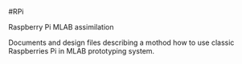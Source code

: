 <!--- Created:2017-01-02T13:57:00.876350: ---> 
<!--- Author:Mlab: ---> 
<!--- AuthorEmail:email@mlab.cz: ---> 
<!--- Tags:None: ---> 
<!--- Ust:None: ---> 
<!--- Name:RPi: --->
#RPi 
<!--- LongName --->
Raspberry Pi MLAB assimilation
<!--- ELongName ---> 

<!--- Lead --->
Documents and design files describing a mothod how to use classic Raspberries Pi in MLAB prototyping system.
<!--- ELead ---> 


​
​
<!--- Description --->
<!--- EDescription --->
<!--- Content --->
<!--- EContent --->
            